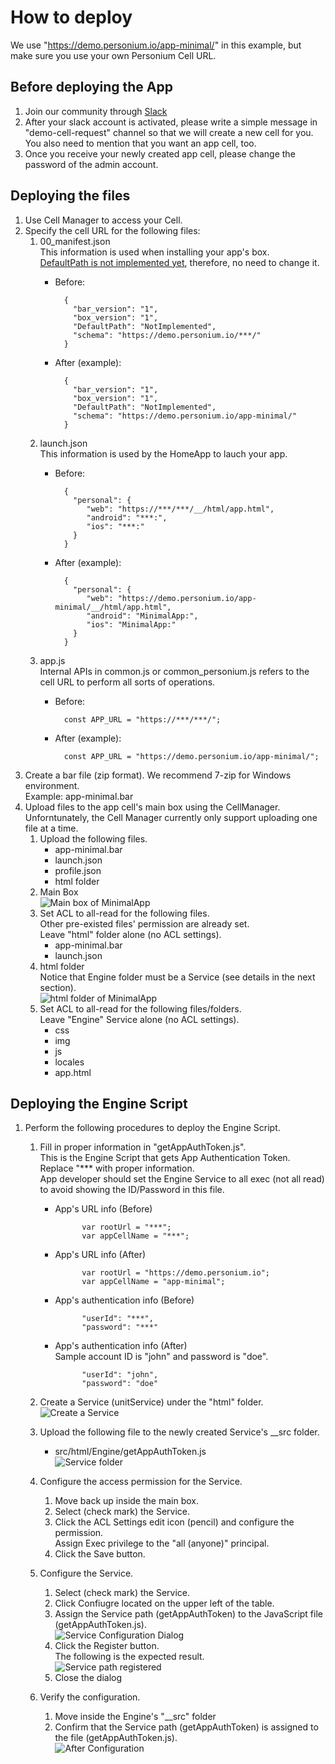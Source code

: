 # How to deploy  
We use "https://demo.personium.io/app-minimal/" in this example, but make sure you use your own Personium Cell URL.  

## Before deploying the App  
1. Join our community through [Slack](https://docs.google.com/forms/d/e/1FAIpQLSeup_VHnO09yB0r-pfQuQPSZkxZrVsisiFlSuNf0MPnUFKKGw/viewform?c=0&w=1)  
1. After your slack account is activated, please write a simple message in "demo-cell-request" channel so that we will create a new cell for you.  
You also need to mention that you want an app cell, too.  
1. Once you receive your newly created app cell, please change the password of the admin account.  

## Deploying the files  
1. Use Cell Manager to access your Cell.  
1. Specify the cell URL for the following files:  
    1. 00_manifest.json  
    This information is used when installing your app's box.  
    [DefaultPath is not implemented yet](https://github.com/personium/personium-core/issues/51), therefore, no need to change it.
        - Before:  

                {
                  "bar_version": "1",
                  "box_version": "1",
                  "DefaultPath": "NotImplemented",
                  "schema": "https://demo.personium.io/***/"
                }

        - After (example):  

                {
                  "bar_version": "1",
                  "box_version": "1",
                  "DefaultPath": "NotImplemented",
                  "schema": "https://demo.personium.io/app-minimal/"
                }

    1. launch.json  
    This information is used by the HomeApp to lauch your app.  
        - Before:  

                {
                  "personal": {
                     "web": "https://***/***/__/html/app.html",
                     "android": "***:",
                     "ios": "***:"
                  }
                }

        - After (example):  

                {
                  "personal": {
                     "web": "https://demo.personium.io/app-minimal/__/html/app.html",
                     "android": "MinimalApp:",
                     "ios": "MinimalApp:"
                  }
                }

    1. app.js  
    Internal APIs in common.js or common_personium.js refers to the cell URL to perform all sorts of operations.  
        - Before:  

                const APP_URL = "https://***/***/";

        - After (example):  

                const APP_URL = "https://demo.personium.io/app-minimal/";

1. Create a bar file (zip format).
We recommend 7-zip for Windows environment.    
Example: app-minimal.bar  
1. Upload files to the app cell's main box using the CellManager.  
Unforntunately, the Cell Manager currently only support uploading one file at a time.  
    1. Upload the following files.  
        - app-minimal.bar  
        - launch.json  
        - profile.json  
        - html folder  
    1. Main Box  
    ![Main box of MinimalApp](MinimalApp_MainBox.png)  
    1. Set ACL to all-read for the following files.  
    Other pre-existed files' permission are already set.  
    Leave "html" folder alone (no ACL settings).
        - app-minimal.bar  
        - launch.json  
    1. html folder  
    Notice that Engine folder must be a Service (see details in the next section).  
    ![html folder of MinimalApp](MinimalApp_html_folder.png)  
    1. Set ACL to all-read for the following files/folders.  
    Leave "Engine" Service alone (no ACL settings).  
        - css  
        - img  
        - js  
        - locales  
        - app.html  

## Deploying the Engine Script  
1. Perform the following procedures to deploy the Engine Script.  
    1. Fill in proper information in "getAppAuthToken.js".  
    This is the Engine Script that gets App Authentication Token.  
    Replace "*** with proper information.  
    App developer should set the Engine Service to all exec (not all read) to avoid showing the ID/Password in this file.  
        - App's URL info (Before)  

                    var rootUrl = "***";
                    var appCellName = "***";

        - App's URL info (After)  

                    var rootUrl = "https://demo.personium.io";
                    var appCellName = "app-minimal";

        - App's authentication info (Before)  

                    "userId": "***",
                    "password": "***"

        - App's authentication info (After)  
        Sample account ID is "john" and password is "doe".  

                    "userId": "john",
                    "password": "doe" 

    1. Create a Service (unitService) under the "html" folder.  
    ![Create a Service](CreateServiceDialog.png)  
    1. Upload the following file to the newly created Service's __src folder.  
        - src/html/Engine/getAppAuthToken.js    
        ![Service folder](ServiceFolderFileUpload.png)  
    1. Configure the access permission for the Service.  
        1. Move back up inside the main box.  
        1. Select (check mark) the Service.
        1. Click the ACL Settings edit icon (pencil) and configure the permission.  
        Assign Exec privilege to the "all (anyone)" principal.  
        1. Click the Save button.  
    1. Configure the Service.  
        1. Select (check mark) the Service.  
        1. Click Confiugre located on the upper left of the table.  
        1. Assign the Service path (getAppAuthToken) to the JavaScript file (getAppAuthToken.js).  
        ![Service Configuration Dialog](ServiceConfigurationDialog01.png)  
        1. Click the Register button.  
        The following is the expected result.  
        ![Service path registered](ServiceConfigurationDialog02.png)  
        1. Close the dialog  

    1. Verify the configuration.  
        1. Move inside the Engine's "__src" folder
        1. Confirm that the Service path (getAppAuthToken) is assigned to the file  (getAppAuthToken.js).  
        ![After Configuration](ServiceFolderAfterConfiguration.png)

